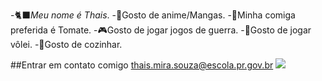 -🐈‍⬛_Meu nome é Thais_.
-🐶Gosto de anime/Mangas.
-🍕Minha comiga preferida é Tomate.
-🎮Gosto de jogar jogos de guerra.
-🏐Gosto de jogar vôlei.
-🍔Gosto de cozinhar.

##Entrar em contato comigo
thais.mira.souza@escola.pr.gov.br
![](https://media1.tenor.com/m/Yj18QExe9eoAAAAC/kiki%27s-delivery-service-jiji.gif)

